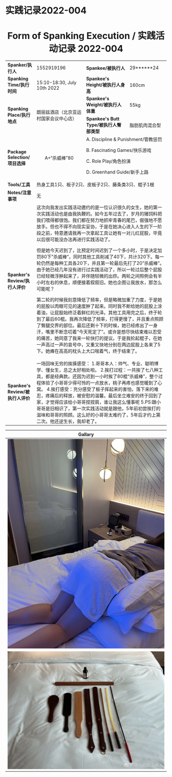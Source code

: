 # 实践记录2022-004

# <center>Form of Spanking Execution / 实践活动记录 2022-004</center>

<table>
    <tr>
        <td><b>Spanker/执行人</b></td>
        <td>1552919196</td>
        <td><b>Spankee/被执行人</b></td>
        <td>29******24</td>
    </tr>
    <tr>
        <td><b>Spanking Time/执行时间</b></td>
        <td>15:10-18:30, July 10th 2022</td>
        <td><b>Spankee's Height/被执行人身高</b></td>
        <td>160cm</td>
    </tr>
    <tr>
        <td rowspan=2><b>Spanking Place/执行地点</b></td>
        <td rowspan=2>朗丽兹酒店（北京亚运村国家会议中心店）</td>
        <td><b>Spankee's Weight/被执行人体重</b></td>
        <td>55kg</td>
    </tr> 
    <tr>
        <td><b>Spankee's Butt Type/被执行人臀部类型</b></td>
        <td>脂肪肌肉混合型</td>
    </tr>
    <tr>
        <td><b>Package Selection/项目选择</b></td>
        <td style="text-align: center;">A+“杀威棒”80</td>
        <td colspan =2>
        A. Discipline & Punishment/管教惩罚

B. Fascinating Games/快乐游戏

C. Role Play/角色扮演

D. Greenhand Guide/新手上路
        </td>
    </tr>
    <tr>
        <td><b>Tools/工具</b></td>
        <td colspan=3>热身工具1只、板子2只、皮板子2只、藤条类3只、棍子1根</td>
    </tr>
    <tr>
        <td><b>Notes/注意事项</b></td>
        <td colspan=3>无</td>
    </tr>
    <tr>
        <td><b>Spanker's Review/执行人评价</b></td>
        <td colspan=3>这次向我发出实践活动邀约的是一位认识很久的女生，她的第一次实践活动也是由我执鞭的。如今五年过去了，岁月的猪饲料把我们喂得都很饱。我们都在努力地抓牢青春的尾巴，倔强地不愿放手。但也不得不向现实妥协，于是在她决心进入人生的下一阶段之前，特意邀请我再一次拿起工具让她有一对儿红屁股，毕竟以后很可能没办法再进行实践活动了。

但是她今天迟到了，比预定时间迟到了一个多小时，于是决定加罚80下”杀威棒“，同时其他工具削减了40下，共计320下。每一轮仍然是每种工具各20下，并且第一轮最后先打了20”杀威棒“。由于她已经几年没有进行过实践活动了，所以一轮过后整个屁股已经轻微浮肿起来了，并伴随轻微的出痧。两轮之间照例会有半小时左右的休息，顺便接着叙叙旧。她也企图让我放水，那怎么可能呢？

第二轮的时候我刻意降低了频率，但是略微加重了力度，于是她的屁股以肉眼可见的速度肿了起来。同时我不断给她的屁股上涂着油，让屁股始终泛着鲜红的光泽。其他工具用完之后，终于轮到了最后60棍。我再次降低了频率，打得更慢了，并且重点照顾了臀腿交界的部位。最后还剩十下的时候，她已经疼出了一身汗，嘴里不断念叨着“今天死定了”。或许是想尽快结束难以忍受的痛苦，她同意了我来一轮快打的提议。于是我抡起棍子，在她一声高过一声的哀号中，又重又快地分别在两边屁股上各来了5下。她瘫在高高的枕头上大口喘着气，终于结束了。
        </td>
    </tr>
    <tr>
        <td><b>Spankee's Review/被执行人评价 </b></td>
        <td colspan=3>一场回味无穷的挨揍感受：
1.哥哥本人：帅气、专业、聪明博学、懂女生，总之太好相处啦。
2.挨打过程：一共挨了七八种工具，都是经典款。还因为迟到一小时挨了80棍“杀威棒”，整个过程体验了小哥哥少得可怜的一点放水，桃子再疼也感觉暖到了心窝。
4.挨打感受：充分感受了板子挥起来的害怕，落下来的难忍，疼痛后的释放，被安慰的温馨。最后坐立难安的终于回到了家，才觉得应该给小哥哥捏捏肩，谁让我这么懂事呢
5.PS:跟小哥哥是旧相识了，第一次实践活动就是跟他，5年前初尝挨打的滋味和哥哥的照顾。这么好的小哥哥太难约了，5年后才约上第二次。他还逆生长，我却老了。</td>
    </tr>
</table>

|**Gallary**|
|---|
|![冷敷图](/images/2022-004.jpg "冷敷")
![工具图](/images/tools-2022-004.jpg "工具")|
